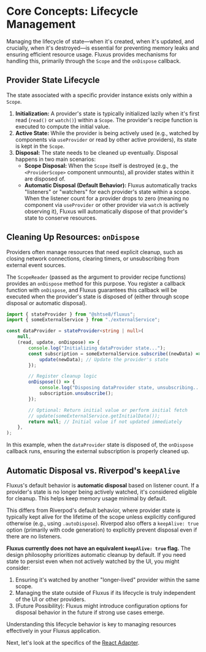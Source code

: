 # Core Concepts: Lifecycle Management

Managing the lifecycle of state—when it's created, when it's updated, and
crucially, when it's destroyed—is essential for preventing memory leaks and
ensuring efficient resource usage. Fluxus provides mechanisms for handling this,
primarily through the `Scope` and the `onDispose` callback.

## Provider State Lifecycle

The state associated with a specific provider instance exists only within a
`Scope`.

1. **Initialization:** A provider's state is typically initialized lazily when
   it's first read (`read()` or `watch()`) within a `Scope`. The provider's
   recipe function is executed to compute the initial value.
2. **Active State:** While the provider is being actively used (e.g., watched by
   components via `useProvider` or read by other active providers), its state is
   kept in the `Scope`.
3. **Disposal:** The state needs to be cleaned up eventually. Disposal happens
   in two main scenarios:
   - **Scope Disposal:** When the `Scope` itself is destroyed (e.g., the
     `<ProviderScope>` component unmounts), all provider states within it are
     disposed of.
   - **Automatic Disposal (Default Behavior):** Fluxus automatically tracks
     "listeners" or "watchers" for each provider's state within a scope. When
     the listener count for a provider drops to zero (meaning no component via
     `useProvider` or other provider via `watch` is actively observing it),
     Fluxus will automatically dispose of that provider's state to conserve
     resources.

## Cleaning Up Resources: `onDispose`

Providers often manage resources that need explicit cleanup, such as closing
network connections, clearing timers, or unsubscribing from external event
sources.

The `ScopeReader` (passed as the argument to provider recipe functions) provides
an `onDispose` method for this purpose. You register a callback function with
`onDispose`, and Fluxus guarantees this callback will be executed when the
provider's state is disposed of (either through scope disposal or automatic
disposal).

```typescript
import { stateProvider } from "@shtse8/fluxus";
import { someExternalService } from "./externalService";

const dataProvider = stateProvider<string | null>(
    null,
    (read, update, onDispose) => {
        console.log("Initializing dataProvider state...");
        const subscription = someExternalService.subscribe((newData) => {
            update(newData); // Update the provider's state
        });

        // Register cleanup logic
        onDispose(() => {
            console.log("Disposing dataProvider state, unsubscribing...");
            subscription.unsubscribe();
        });

        // Optional: Return initial value or perform initial fetch
        // update(someExternalService.getInitialData());
        return null; // Initial value if not updated immediately
    },
);
```

In this example, when the `dataProvider` state is disposed of, the `onDispose`
callback runs, ensuring the external subscription is properly cleaned up.

## Automatic Disposal vs. Riverpod's `keepAlive`

Fluxus's default behavior is **automatic disposal** based on listener count. If
a provider's state is no longer being actively watched, it's considered eligible
for cleanup. This helps keep memory usage minimal by default.

This differs from Riverpod's default behavior, where provider state is typically
kept alive for the lifetime of the scope unless explicitly configured otherwise
(e.g., using `.autoDispose`). Riverpod also offers a `keepAlive: true` option
(primarily with code generation) to explicitly prevent disposal even if there
are no listeners.

**Fluxus currently does not have an equivalent `keepAlive: true` flag.** The
design philosophy prioritizes automatic cleanup by default. If you need state to
persist even when not actively watched by the UI, you might consider:

1. Ensuring it's watched by another "longer-lived" provider within the same
   scope.
2. Managing the state outside of Fluxus if its lifecycle is truly independent of
   the UI or other providers.
3. (Future Possibility): Fluxus might introduce configuration options for
   disposal behavior in the future if strong use cases emerge.

Understanding this lifecycle behavior is key to managing resources effectively
in your Fluxus application.

Next, let's look at the specifics of the [React Adapter](./react/setup.md).

